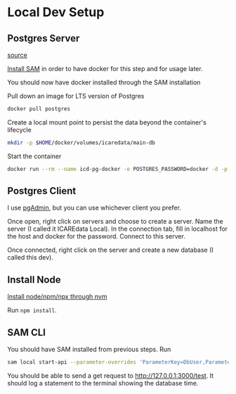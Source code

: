 # Local Dev Setup

## Postgres Server

[source](https://hackernoon.com/dont-install-postgres-docker-pull-postgres-bee20e200198)

[Install SAM](https://docs.aws.amazon.com/serverless-application-model/latest/developerguide/serverless-sam-cli-install-mac.html) in order to have docker for this step and for usage later.

You should now have docker installed through the SAM installation

Pull down an image for LTS version of Postgres

```bash
docker pull postgres
```

Create a local mount point to persist the data beyond the container's lifecycle

```bash
mkdir -p $HOME/docker/volumes/icaredata/main-db
```

Start the container

```bash
docker run --rm --name icd-pg-docker -e POSTGRES_PASSWORD=docker -d -p 5432:5432 -v $HOME/docker/volumes/icaredata/main-db:/var/lib/postgresql/data postgres
```

## Postgres Client

I use [pgAdmin](https://www.pgadmin.org/download/), but you can use whichever client you prefer.

Once open, right click on servers and choose to create a server. Name the server (I called it ICAREdata Local). In the connection tab, fill in localhost for the host and docker for the password. Connect to this server.

Once connected, right click on the server and create a new database (I called this dev).

## Install Node

[Install node/npm/npx through nvm](https://github.com/nvm-sh/nvm)

Run `npm install`.

## SAM CLI

You should have SAM installed from previous steps. Run

```bash
sam local start-api --parameter-overrides 'ParameterKey=DbUser,ParameterValue=username ParameterKey=DbPwd,ParameterValue=password'
```

You should be able to send a get request to http://127.0.0.1:3000/test. It should log a statement to the terminal showing the database time.
